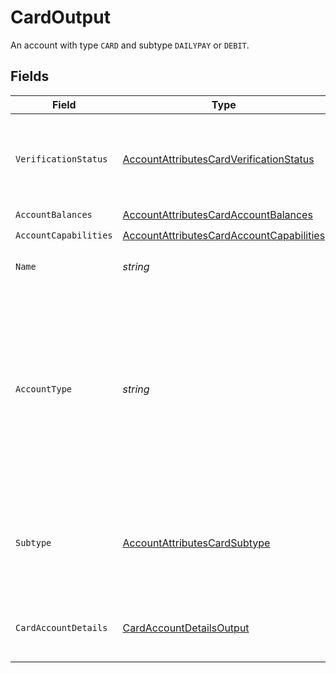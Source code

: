 # CardOutput

An account with type `CARD` and subtype `DAILYPAY` or `DEBIT`.


## Fields

| Field                                                                                                                                                                  | Type                                                                                                                                                                   | Required                                                                                                                                                               | Description                                                                                                                                                            | Example                                                                                                                                                                |
| ---------------------------------------------------------------------------------------------------------------------------------------------------------------------- | ---------------------------------------------------------------------------------------------------------------------------------------------------------------------- | ---------------------------------------------------------------------------------------------------------------------------------------------------------------------- | ---------------------------------------------------------------------------------------------------------------------------------------------------------------------- | ---------------------------------------------------------------------------------------------------------------------------------------------------------------------- |
| `VerificationStatus`                                                                                                                                                   | [AccountAttributesCardVerificationStatus](../../Models/Components/AccountAttributesCardVerificationStatus.md)                                                          | :heavy_check_mark:                                                                                                                                                     | A code that indicates the status of an account that is a destination for funds.                                                                                        | VERIFIED                                                                                                                                                               |
| `AccountBalances`                                                                                                                                                      | [AccountAttributesCardAccountBalances](../../Models/Components/AccountAttributesCardAccountBalances.md)                                                                | :heavy_check_mark:                                                                                                                                                     | N/A                                                                                                                                                                    |                                                                                                                                                                        |
| `AccountCapabilities`                                                                                                                                                  | [AccountAttributesCardAccountCapabilities](../../Models/Components/AccountAttributesCardAccountCapabilities.md)                                                        | :heavy_check_mark:                                                                                                                                                     | N/A                                                                                                                                                                    |                                                                                                                                                                        |
| `Name`                                                                                                                                                                 | *string*                                                                                                                                                               | :heavy_check_mark:                                                                                                                                                     | Display name for this account.                                                                                                                                         | Debit Card                                                                                                                                                             |
| `AccountType`                                                                                                                                                          | *string*                                                                                                                                                               | :heavy_check_mark:                                                                                                                                                     | The type of account. It differentiates between depository accounts (e.g. bank account), cards (e.g. debit) and earnings balance type of accounts (e.g. on demand pay). |                                                                                                                                                                        |
| `Subtype`                                                                                                                                                              | [AccountAttributesCardSubtype](../../Models/Components/AccountAttributesCardSubtype.md)                                                                                | :heavy_check_mark:                                                                                                                                                     | The subtype of the account. Additional subtypes may be added over time                                                                                                 | DEBIT                                                                                                                                                                  |
| `CardAccountDetails`                                                                                                                                                   | [CardAccountDetailsOutput](../../Models/Components/CardAccountDetailsOutput.md)                                                                                        | :heavy_check_mark:                                                                                                                                                     | The banking details of the account and account holder.                                                                                                                 |                                                                                                                                                                        |